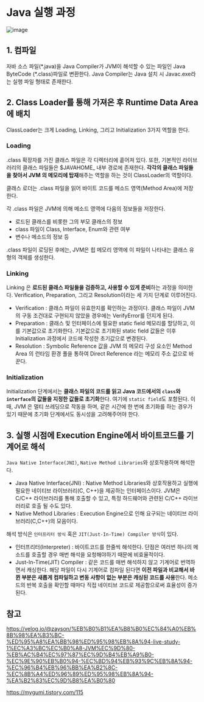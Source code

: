 # Java 실행 과정


![image](https://user-images.githubusercontent.com/46465928/157829030-f5dd6848-f6e9-4154-9828-067acf258038.png)

## 1. 컴파일
자바 소스 파일(\*.java)을 Java Compiler가 JVM이 해석할 수 있는 파일인 Java ByteCode (\*.class)파일로 변환한다. Java Compiler는 Java 설치 시  Javac.exe라는 실행 파일 형태로 존재한다.

## 2. Class Loader를 통해 가져온 후 Runtime Data Area에 배치
ClassLoader는 크게 Loading, Linking, 그리고 Initialization 3가지 역할을 한다.

### Loading
.class 확장자를 가진 클래스 파일은 각 디렉터리에 흩어져 있다. 또한, 기본적인 라이브러리의 클래스 파일들은 $JAVAHOME_ 내부 경로에 존재한다. **각각의 클래스 파일들을 찾아서 JVM 의 메모리에 탑재**해주는 역할을 하는 것이 ClassLoader의 역할이다.

클래스 로더는 .class 파일을 읽어 바이트 코드를 메소드 영역(Method Area)에 저장한다.

각 .class 파일은 JVM에 의해 메소드 영역에 다음의 정보들을 저장한다.
* 로드된 클래스를 비롯한 그의 부모 클래스의 정보
* class 파일이 Class, Interface, Enum와 관련 여부
* 변수나 메소드의 정보 등

.class 파일이 로딩된 후에는, JVM은 힙 메모리 영역에 이 파일이 나타내는 클래스 유형의 객체를 생성한다.

### Linking
Linking 은 **로드된 클래스 파일들을 검증하고, 사용할 수 있게 준비**하는 과정을 의미한다. Verification, Preparation, 그리고 Resolution이라는 세 가지 단계로 이루어진다.
* Verification : 클래스 파일이 유효한지를 확인하는 과정이다. 클래스 파일이 JVM 의 구동 조건대로 구현되지 않았을 경우에는 VerifyError를 던지게 된다.
* Preparation : 클래스 및 인터페이스에 필요한 static field 메모리를 할당하고, 이를 기본값으로 초기화한다. 기본값으로 초기화된 static field 값들은 이후 Initialization 과정에서 코드에 작성한 초기값으로 변경된다.
* Resolution : Symbolic Reference 값을 JVM 의 메모리 구성 요소인 Method Area 의 런타임 환경 풀을 통하여 Direct Reference 라는 메모리 주소 값으로 바꾼다. 

### Initialization
Initialization 단계에서는 **클래스 파일의 코드를 읽고 Java 코드에서의 `class`와 `interface`의 값들을 지정한 값들로 초기화**한다. 여기에 `static field`도 포함된다. 이때, JVM 은 멀티 쓰레딩으로 작동을 하며, 같은 시간에 한 번에 초기화를 하는 경우가 있기 때문에 초기화 단계에서도 동시성을 고려해주어야 한다. 

## 3. 실행 시점에 Execution Engine에서 바이트코드를 기계어로 해석
`Java Native Interface(JNI)`, `Native Method Libraries`와 상호작용하며 해석한다.
* Java Native Interface(JNI) : Native Method Libraries와 상호작용하고 실행에 필요한 네이티브 라이브러리(C, C++)을 제공하는 인터페이스이다. JVM은 C/C++ 라이브러리를 통해 호출할 수 있고, 특정 하드웨어와 관련된 C/C++ 라이브러리로 호출 될 수도 있다.
* Native Method Libraries : Execution Engine으로 인해 요구되는 네이티브 라이브러리(C,C++)의 모음이다.

해석 방식은 `인터프리터 방식` 혹은 `JIT(Just-In-Time) Compiler 방식`이 있다.

* 인터프리터(Interpreter) : 바이트코드를 한줄씩 해석한다. 단점은 여러번 하나의 메소드를 호출할 경우 매번 해석을 요청해야하기 때문에 비효율적이다.
* Just-In-Time(JIT) Compiler : 같은 코드를 매번 해석하지 않고 기계어로 번역하면서 캐싱한다. 해당 파일이 다시 기계어로 컴파일 된다면 **이전 파일과 비교해서 바뀐 부분은 새롭게 컴파일하고 변동 사항이 없는 부분은 캐싱된 코드를 사용**한다. 메소드의 반복 호출을 확인할 때마다 직접 네이티브 코드로 제공함으로써 효율성이 증가된다.

## 참고
https://velog.io/@zayson/%EB%B0%B1%EA%B8%B0%EC%84%A0%EB%8B%98%EA%B3%BC-%ED%95%A8%EA%BB%98%ED%95%98%EB%8A%94-live-study-1%EC%A3%BC%EC%B0%A8-JVM%EC%9D%80-%EB%AC%B4%EC%97%87%EC%9D%B4%EB%A9%B0-%EC%9E%90%EB%B0%94-%EC%BD%94%EB%93%9C%EB%8A%94-%EC%96%B4%EB%96%BB%EA%B2%8C-%EC%8B%A4%ED%96%89%ED%95%98%EB%8A%94-%EA%B2%83%EC%9D%B8%EA%B0%80

https://mygumi.tistory.com/115

